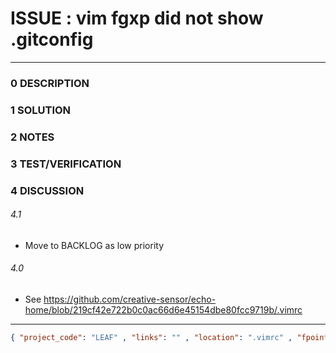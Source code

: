 # ISSUE : vim fgxp did not show .gitconfig
--------------------------------
### 0 DESCRIPTION


### 1 SOLUTION


### 2 NOTES


### 3 TEST/VERIFICATION


### 4 DISCUSSION
###### 4.1
- Move to BACKLOG as low priority

###### 4.0
- See https://github.com/creative-sensor/echo-home/blob/219cf42e722b0c0ac66d6e45154dbe80fcc9719b/.vimrc


--------------------------------
```json
{ "project_code": "LEAF" , "links": "" , "location": ".vimrc" , "fpoint": "1" }
```
